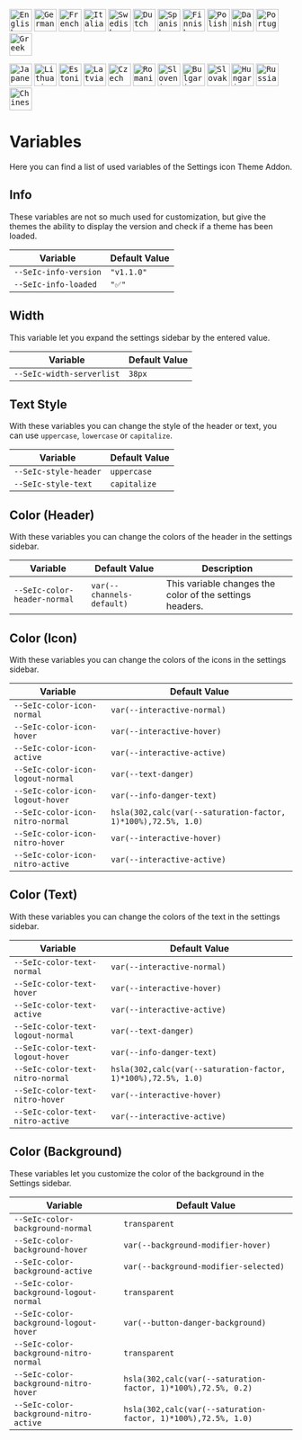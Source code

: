 <kbd>[<img title="English" alt="English" src="https://crearts-community.github.io/Assets/languages/english.png" width="40">](readme.md)</kbd>
<kbd>[<img title="German" alt="German" src="https://crearts-community.github.io/Assets/languages/german.png" width="40">](.github/docs/translations/readme/german.md)</kbd>
<kbd>[<img title="French" alt="French" src="https://crearts-community.github.io/Assets/languages/french.png" width="40">](.github/docs/translations/readme/french.md)</kbd>
<kbd>[<img title="Italian" alt="Italian" src="https://crearts-community.github.io/Assets/languages/italian.png" width="40">](.github/docs/translations/readme/italian.md)</kbd>
<kbd>[<img title="Swedish" alt="Swedish" src="https://crearts-community.github.io/Assets/languages/swedish.png" width="40">](.github/docs/translations/readme/swedish.md)</kbd>
<kbd>[<img title="Dutch" alt="Dutch" src="https://crearts-community.github.io/Assets/languages/dutch.png" width="40">](.github/docs/translations/readme/dutch.md)</kbd>
<kbd>[<img title="Spanish" alt="Spanish" src="https://crearts-community.github.io/Assets/languages/spanish.png" width="40">](.github/docs/translations/readme/spanish.md)</kbd>
<kbd>[<img title="Finnish" alt="Finnish" src="https://crearts-community.github.io/Assets/languages/finnish.png" width="40">](.github/docs/translations/readme/finnish.md)</kbd>
<kbd>[<img title="Polish" alt="Polish" src="https://crearts-community.github.io/Assets/languages/polish.png" width="40">](.github/docs/translations/readme/polish.md)</kbd>
<kbd>[<img title="Danish" alt="Danish" src="https://crearts-community.github.io/Assets/languages/danish.png" width="40">](.github/docs/translations/readme/danish.md)</kbd>
<kbd>[<img title="Portuguese" alt="Portuguese" src="https://crearts-community.github.io/Assets/languages/portuguese.png" width="40">](.github/docs/translations/readme/portuguese.md)</kbd>
<kbd>[<img title="Greek" alt="Greek" src="https://crearts-community.github.io/Assets/languages/greek.png" width="40">](.github/docs/translations/readme/greek.md)</kbd>

<kbd>[<img title="Japanese" alt="Japanese" src="https://crearts-community.github.io/Assets/languages/japanese.png" width="40">](.github/docs/translations/readme/japanese.md)</kbd>
<kbd>[<img title="Lithuanian" alt="Lithuanian" src="https://crearts-community.github.io/Assets/languages/lithuanian.png" width="40">](.github/docs/translations/readme/lithuanian.md)</kbd>
<kbd>[<img title="Estonian" alt="Estonian" src="https://crearts-community.github.io/Assets/languages/estonian.png" width="40">](.github/docs/translations/readme/estonian.md)</kbd>
<kbd>[<img title="Latvian" alt="Latvian" src="https://crearts-community.github.io/Assets/languages/latvian.png" width="40">](.github/docs/translations/readme/latvian.md)</kbd>
<kbd>[<img title="Czech" alt="Czech" src="https://crearts-community.github.io/Assets/languages/czech.png" width="40">](.github/docs/translations/readme/czech.md)</kbd>
<kbd>[<img title="Romanian" alt="Romanian" src="https://crearts-community.github.io/Assets/languages/romanian.png" width="40">](.github/docs/translations/readme/romanian.md)</kbd>
<kbd>[<img title="Slovenian" alt="Slovenian" src="https://crearts-community.github.io/Assets/languages/slovenian.png" width="40">](.github/docs/translations/readme/slovenian.md)</kbd>
<kbd>[<img title="Bulgarian" alt="Bulgarian" src="https://crearts-community.github.io/Assets/languages/bulgarian.png" width="40">](.github/docs/translations/readme/bulgarian.md)</kbd>
<kbd>[<img title="Slovak" alt="Slovak" src="https://crearts-community.github.io/Assets/languages/slovak.png" width="40">](.github/docs/translations/readme/slovak.md)</kbd>
<kbd>[<img title="Hungarian" alt="Hungarian" src="https://crearts-community.github.io/Assets/languages/hungarian.png" width="40">](.github/docs/translations/readme/hungarian.md)</kbd>
<kbd>[<img title="Russian" alt="Russian" src="https://crearts-community.github.io/Assets/languages/russian.png" width="40">](.github/docs/translations/readme/russian.md)</kbd>
<kbd>[<img title="Chinese" alt="Chinese" src="https://crearts-community.github.io/Assets/languages/chinese.png" width="40">](.github/docs/translations/readme/chinese.md)</kbd>


# Variables

Here you can find a list of used variables of the Settings icon Theme Addon.

## Info

These variables are not so much used for customization, but give the themes the ability to display the version and check if a theme has been loaded.

| Variable | Default Value |
| ------------- | ------------- |
| ```--SeIc-info-version``` | ```"v1.1.0"``` |
| ```--SeIc-info-loaded``` | ```"✅"``` |

## Width

This variable let you expand the settings sidebar by the entered value.

| Variable | Default Value |
| ------------- | ------------- |
| ```--SeIc-width-serverlist``` | ```38px``` |

## Text Style

With these variables you can change the style of the header or text, you can use ``uppercase``, ``lowercase`` or ``capitalize``.

| Variable | Default Value
| ------------- | ------------- |
| ```--SeIc-style-header``` | ```uppercase``` |
| ```--SeIc-style-text``` | ```capitalize``` |

## Color (Header)

With these variables you can change the colors of the header in the settings sidebar.

| Variable | Default Value | Description | 
| ------------- | ------------- | ------------- |
| ```--SeIc-color-header-normal``` | ```var(--channels-default)``` | This variable changes the color of the settings headers. |

## Color (Icon)

With these variables you can change the colors of the icons in the settings sidebar.

| Variable | Default Value |
| ------------- | ------------- |
| ```--SeIc-color-icon-normal``` | ```var(--interactive-normal)``` |
| ```--SeIc-color-icon-hover``` | ```var(--interactive-hover)``` |
| ```--SeIc-color-icon-active``` | ```var(--interactive-active)``` |
| ```--SeIc-color-icon-logout-normal``` | ```var(--text-danger)``` |
| ```--SeIc-color-icon-logout-hover``` | ```var(--info-danger-text)``` |
| ```--SeIc-color-icon-nitro-normal``` | ```hsla(302,calc(var(--saturation-factor, 1)*100%),72.5%, 1.0)``` |
| ```--SeIc-color-icon-nitro-hover``` | ```var(--interactive-hover)``` |
| ```--SeIc-color-icon-nitro-active``` | ```var(--interactive-active)``` |

## Color (Text)

With these variables you can change the colors of the text in the settings sidebar.

| Variable | Default Value |
| ------------- | ------------- |
| ```--SeIc-color-text-normal``` | ```var(--interactive-normal)``` |
| ```--SeIc-color-text-hover``` | ```var(--interactive-hover)``` |
| ```--SeIc-color-text-active``` | ```var(--interactive-active)``` |
| ```--SeIc-color-text-logout-normal``` | ```var(--text-danger)``` |
| ```--SeIc-color-text-logout-hover``` | ```var(--info-danger-text)``` |
| ```--SeIc-color-text-nitro-normal``` | ```hsla(302,calc(var(--saturation-factor, 1)*100%),72.5%, 1.0)``` |
| ```--SeIc-color-text-nitro-hover``` | ```var(--interactive-hover)``` |
| ```--SeIc-color-text-nitro-active``` | ```var(--interactive-active)``` |

## Color (Background)

These variables let you customize the color of the background in the Settings sidebar.

| Variable | Default Value |
| ------------- | ------------- |
| ```--SeIc-color-background-normal``` | ```transparent``` |
| ```--SeIc-color-background-hover``` | ```var(--background-modifier-hover)``` |
| ```--SeIc-color-background-active``` | ```var(--background-modifier-selected)``` |
| ```--SeIc-color-background-logout-normal``` | ```transparent``` |
| ```--SeIc-color-background-logout-hover``` | ```var(--button-danger-background)``` |
| ```--SeIc-color-background-nitro-normal``` | ```transparent``` |
| ```--SeIc-color-background-nitro-hover``` | ```hsla(302,calc(var(--saturation-factor, 1)*100%),72.5%, 0.2)``` |
| ```--SeIc-color-background-nitro-active``` | ```hsla(302,calc(var(--saturation-factor, 1)*100%),72.5%, 1.0)``` |